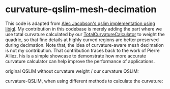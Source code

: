 # curvature-qslim-mesh-decimation

This code is adapted from [Alec Jacobson's qslim implementation using libigl](https://www.alecjacobson.com/weblog/?tag=qslim). My contribution in this codebase is merely adding the part where we use total curvature calculated by our [TotalCurvatureCalculator](https://github.com/HeCraneChen/total-curvature-estimation.git) to weight the quadric, so that fine details at highly curved regions are better preserved during decimation. Note that, the idea of curvature-aware mesh decimation is not my contribution. That contribution traces back to the work of Pierre Alliez. his is a simple showcase to demonstrate how more accurate curvature calculator can help improve the performance of applications.

original QSLIM without curvature weight / our curvature QSLIM:

curvature-QSLIM, when using different methods to calculate the curvature:

